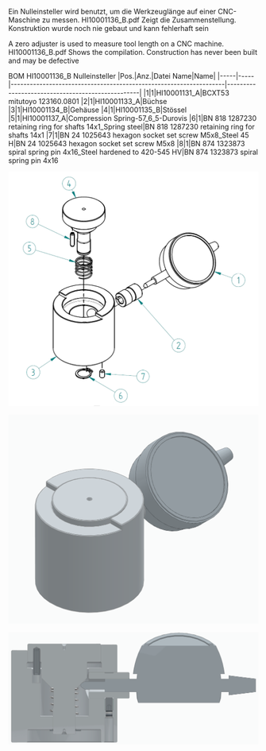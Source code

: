 Ein Nulleinsteller wird benutzt, um die Werkzeuglänge auf einer CNC-Maschine zu messen.
HI10001136_B.pdf Zeigt die Zusammenstellung. Konstruktion wurde noch nie gebaut und kann fehlerhaft sein

A zero adjuster is used to measure tool length on a CNC machine.
HI10001136_B.pdf Shows the compilation. Construction has never been built and may be defective



BOM HI10001136_B Nulleinsteller
|Pos.|Anz.|Datei Name|Name|
|-----|-----|-------------------------------------------------------------------|--------------------------------------------------|
|1|1|HI10001131_A|BCXT53 mitutoyo 123160.0801
|2|1|HI10001133_A|Büchse
|3|1|HI10001134_B|Gehäuse
|4|1|HI10001135_B|Stössel
|5|1|HI10001137_A|Compression Spring-57_6_5-Durovis
|6|1|BN 818 1287230 retaining ring for shafts 14x1_Spring steel|BN 818 1287230 retaining ring for shafts 14x1
|7|1|BN 24 1025643 hexagon socket set screw M5x8_Steel 45 H|BN 24 1025643 hexagon socket set screw M5x8
|8|1|BN 874 1323873 spiral spring pin 4x16_Steel hardened to 420-545 HV|BN 874 1323873 spiral spring pin 4x16

![alt text](https://github.com/hidbefra/Nulleinsteller/blob/main/BOM.PNG)

![alt text](https://github.com/hidbefra/Nulleinsteller/blob/main/Capture1.PNG)

![alt text](https://github.com/hidbefra/Nulleinsteller/blob/main/Capture2.PNG)

